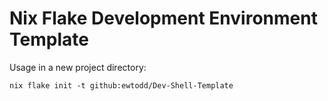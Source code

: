 # Nix Flake Development Environment Template
Usage in a new project directory:
```
nix flake init -t github:ewtodd/Dev-Shell-Template
```
<!---->
